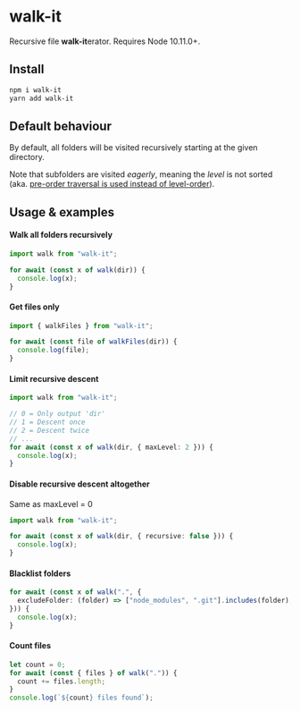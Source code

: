 # walk-it

Recursive file **walk-it**erator. Requires Node 10.11.0+.

## Install

```bash
npm i walk-it
yarn add walk-it
```

## Default behaviour

By default, all folders will be visited recursively starting at the given directory.

Note that subfolders are visited _eagerly_, meaning the _level_ is not sorted (aka. [pre-order traversal is used instead of level-order](https://en.wikipedia.org/wiki/Tree_traversal)).

## Usage & examples

#### Walk all folders recursively

```typescript
import walk from "walk-it";

for await (const x of walk(dir)) {
  console.log(x);
}
```

#### Get files only

```typescript
import { walkFiles } from "walk-it";

for await (const file of walkFiles(dir)) {
  console.log(file);
}
```

#### Limit recursive descent

```typescript
import walk from "walk-it";

// 0 = Only output 'dir'
// 1 = Descent once
// 2 = Descent twice
// ...
for await (const x of walk(dir, { maxLevel: 2 })) {
  console.log(x);
}
```

#### Disable recursive descent altogether

Same as maxLevel = 0

```typescript
import walk from "walk-it";

for await (const x of walk(dir, { recursive: false })) {
  console.log(x);
}
```

#### Blacklist folders

```typescript
for await (const x of walk(".", {
  excludeFolder: (folder) => ["node_modules", ".git"].includes(folder),
})) {
  console.log(x);
}
```

#### Count files

```typescript
let count = 0;
for await (const { files } of walk(".")) {
  count += files.length;
}
console.log(`${count} files found`);
```
